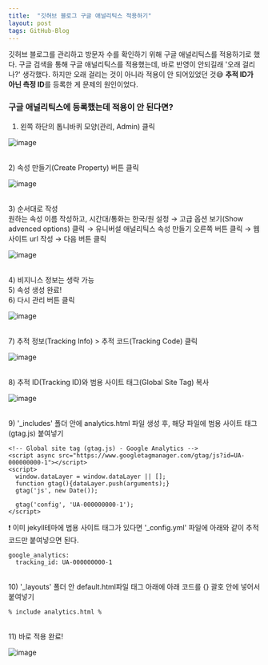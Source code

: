 ```yaml
---
title:  "깃허브 블로그 구글 애널리틱스 적용하기"
layout: post
tags: GitHub-Blog
---
```


깃허브 블로그를 관리하고 방문자 수를 확인하기 위해 구글 애널리틱스를 적용하기로 했다. 구글 검색을 통해 구글 애널리틱스를 적용했는데, 바로 반영이 안되길래 '오래 걸리나?' 생각했다. 
하지만 오래 걸리는 것이 아니라 적용이 안 되어있었던 것😅 **추적 ID가 아닌 측정 ID**를 등록한 게 문제의 원인이었다. <br>

### 구글 애널리틱스에 등록했는데 적용이 안 된다면? 
1) 왼쪽 하단의 톱니바퀴 모양(관리, Admin) 클릭

![image](https://user-images.githubusercontent.com/108778921/190304192-b64d96da-99cc-479d-a11a-aaffe7008d78.png)







<br>
2) 속성 만들기(Create Property) 버튼 클릭

![image](https://user-images.githubusercontent.com/108778921/190304553-b41edf3a-e6e2-41a2-a96b-ef97d4c402be.png)

<br>
3) 순서대로 작성<br>
원하는 속성 이름 작성하고, 시간대/통화는 한국/원 설정 → 고급 옵션 보기(Show advenced options) 클릭 → 유니버설 애널리틱스 속성 만들기 오른쪽 버튼 클릭 → 웹사이트 url 작성 → 다음 버튼 클릭

![image](https://user-images.githubusercontent.com/108778921/190304815-9bded508-9437-4708-b5ec-2e7f76e9c3f7.png)

<br>
4) 비지니스 정보는 생략 가능

<br>
5) 속성 생성 완료!

<br>
6) 다시 관리 버튼 클릭

![image](https://user-images.githubusercontent.com/108778921/190304192-b64d96da-99cc-479d-a11a-aaffe7008d78.png)

<br>
7) 추적 정보(Tracking Info) > 추적 코드(Tracking Code) 클릭

![image](https://user-images.githubusercontent.com/108778921/190307534-b06d24a1-55de-4219-b35b-6218be05dad4.png)


<br>
8) 추적 ID(Tracking ID)와 범용 사이트 태그(Global Site Tag) 복사

![image](https://user-images.githubusercontent.com/108778921/190307205-6e41d4ad-5a7f-4c42-b029-45b92e558ea0.png)

<br>
9) '_includes' 폴더 안에 analytics.html 파일 생성 후, 해당 파일에 범용 사이트 태그(gtag.js) 붙여넣기<br>

```
<!-- Global site tag (gtag.js) - Google Analytics -->
<script async src="https://www.googletagmanager.com/gtag/js?id=UA-000000000-1"></script>
<script>
  window.dataLayer = window.dataLayer || [];
  function gtag(){dataLayer.push(arguments);}
  gtag('js', new Date());

  gtag('config', 'UA-000000000-1');
</script>
```

❗ 이미 jekyll테마에 범용 사이트 태그가 있다면 '_config.yml' 파일에 아래와 같이 추적 코드만 붙여넣으면 된다.
 
```
google_analytics: 
  tracking_id: UA-000000000-1
```

<br>
10) '_layouts' 폴더 안 default.html파일 </footer>태그 아래에 아래 코드를 {} 괄호 안에 넣어서 붙여넣기

```
% include analytics.html % 
```

<br>
11) 바로 적용 완료! 

![image](https://user-images.githubusercontent.com/108778921/190305938-5ee2054b-c975-4797-a0b7-c9daa8586dcd.png)

<br>
